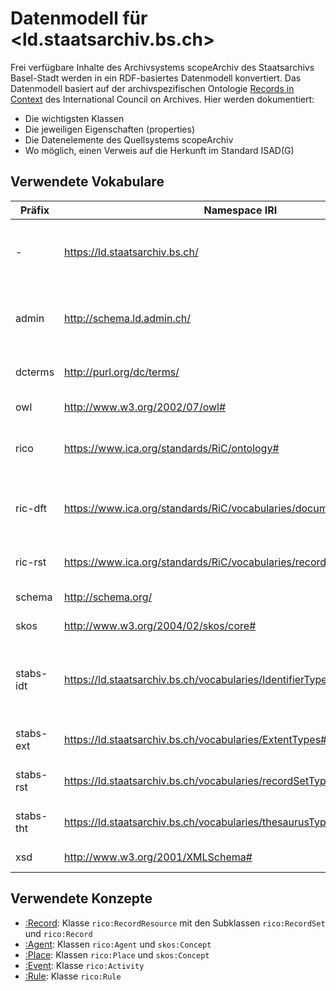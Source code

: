 # Datenmodell für <ld.staatsarchiv.bs.ch>

Frei verfügbare Inhalte des Archivsystems scopeArchiv des Staatsarchivs Basel-Stadt werden in ein RDF-basiertes Datenmodell konvertiert. Das Datenmodell basiert auf der archivspezifischen Ontologie [Records in Context](https://www.ica.org/standards/RiC/ontology) des International Council on Archives. Hier werden dokumentiert:
* Die wichtigsten Klassen
* Die jeweiligen Eigenschaften (properties)
* Die Datenelemente des Quellsystems scopeArchiv
* Wo möglich, einen Verweis auf die Herkunft im Standard ISAD(G)

## Verwendete Vokabulare

Präfix | Namespace IRI | Definition
--- | --- | ---
\- | <https://ld.staatsarchiv.bs.ch/> | Namensraum für referenzierte Entitäten des Staatsarchivs (Data URI)
admin | <http://schema.ld.admin.ch/> | Namensraum des Swiss Confederation Linked Data Schema
dcterms | <http://purl.org/dc/terms/> | Namensraum für Dublin Core Terms
owl | <http://www.w3.org/2002/07/owl#> | Namensraum für OWL
rico | <https://www.ica.org/standards/RiC/ontology#> | Namensraum der Records in Context-Ontologie
ric-dft	| <https://www.ica.org/standards/RiC/vocabularies/documentaryFormTypes#> |	ICA RiC Documentary Form Types vocabulary namespace
ric-rst | <https://www.ica.org/standards/RiC/vocabularies/recordSetTypes#> | ICA Record Set Types vocabulary namespace
schema | <http://schema.org/> | Namensraum für schema.org
skos | <http://www.w3.org/2004/02/skos/core#> | Namensraum für SKOS
stabs-idt | https://ld.staatsarchiv.bs.ch/vocabularies/IdentifierTypes# | Namensraum für lokal verwendete Typen von Identifikatoren (v.a. Signaturtypen)
stabs-ext | <https://ld.staatsarchiv.bs.ch/vocabularies/ExtentTypes#> | Namensraum für lokal verwendete Umfangsangaben
stabs-rst | <https://ld.staatsarchiv.bs.ch/vocabularies/recordSetTypes#> | Namensraum für lokal verwendete Record Set Types
stabs-tht | <https://ld.staatsarchiv.bs.ch/vocabularies/thesaurusTypes#> | Namensraum für lokal verwendete Thesauri-Typen
xsd | <http://www.w3.org/2001/XMLSchema#> | XML Schema namespace

## Verwendete Konzepte

* [:Record](Record.md): Klasse `rico:RecordResource` mit den Subklassen `rico:RecordSet` und `rico:Record`
* [:Agent](Agent.md): Klassen `rico:Agent` und `skos:Concept`
* [:Place](Place.md): Klassen `rico:Place` und `skos:Concept`
* [:Event](Event.md): Klasse `rico:Activity`
* [:Rule](Rule.md): Klasse `rico:Rule`